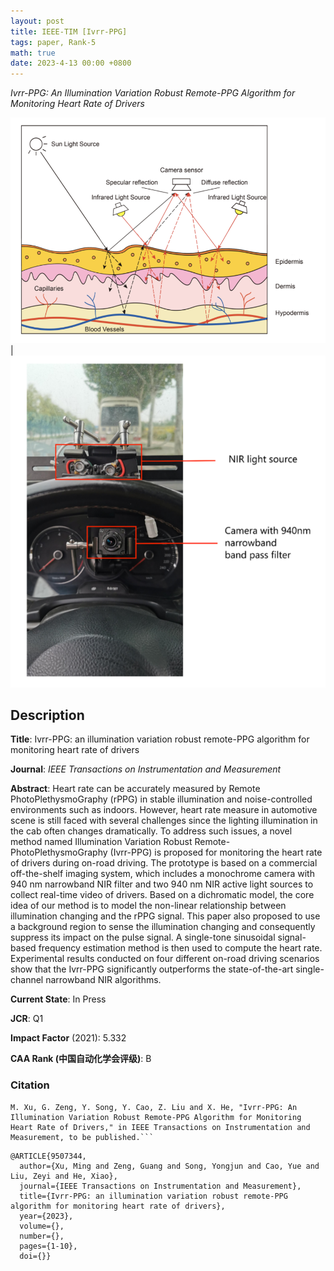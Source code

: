 ```yaml
---
layout: post
title: IEEE-TIM [Ivrr-PPG]
tags: paper, Rank-5
math: true
date: 2023-4-13 00:00 +0800
---
```


*Ivrr-PPG: An Illumination Variation Robust Remote-PPG Algorithm for Monitoring Heart Rate of Drivers*

![GA](https://github.com/Samlzy/pics/raw/Samlzy-patch-1/XuM01-1.png) | ![GA](https://github.com/Samlzy/pics/raw/Samlzy-patch-1/XuM01-2.png)

## Description

**Title**: Ivrr-PPG: an illumination variation robust remote-PPG algorithm for monitoring heart rate of drivers

**Journal**: *IEEE Transactions on Instrumentation and Measurement*

**Abstract**: Heart rate can be accurately measured by Remote PhotoPlethysmoGraphy (rPPG) in stable illumination and noise-controlled environments such as indoors. However, heart rate measure in automotive scene is still faced with several challenges since the lighting illumination in the cab often changes dramatically. To address such issues, a novel method named Illumination Variation Robust Remote-PhotoPlethysmoGraphy (Ivrr-PPG) is proposed for monitoring the heart rate of drivers during on-road driving. The prototype is based on a commercial off-the-shelf imaging system, which includes a monochrome camera with 940 nm narrowband NIR filter and two 940 nm NIR active light sources to collect real-time video of drivers. Based on a dichromatic model, the core idea of our method is to model the non-linear relationship between illumination changing and the rPPG signal. This paper also proposed to use a background region to sense the illumination changing and consequently suppress its impact on the pulse signal. A single-tone sinusoidal signal-based frequency estimation method is then used to compute the heart rate. Experimental results conducted on four different on-road driving scenarios show that the Ivrr-PPG significantly outperforms the state-of-the-art single-channel narrowband NIR algorithms.

**Current State**: In Press

**JCR**: Q1

**Impact Factor** (2021): 5.332

**CAA Rank (中国自动化学会评级)**: B

### Citation

```
M. Xu, G. Zeng, Y. Song, Y. Cao, Z. Liu and X. He, "Ivrr-PPG: An Illumination Variation Robust Remote-PPG Algorithm for Monitoring Heart Rate of Drivers," in IEEE Transactions on Instrumentation and Measurement, to be published.```
```

```
@ARTICLE{9507344,
  author={Xu, Ming and Zeng, Guang and Song, Yongjun and Cao, Yue and Liu, Zeyi and He, Xiao},
  journal={IEEE Transactions on Instrumentation and Measurement}, 
  title={Ivrr-PPG: an illumination variation robust remote-PPG algorithm for monitoring heart rate of drivers}, 
  year={2023},
  volume={},
  number={},
  pages={1-10},
  doi={}}

```
